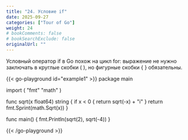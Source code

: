 ```yaml
---
title: "24. Условие if"
date: 2025-09-27
categories: ["Tour of Go"]
weight: 24
# bookComments: false
# bookSearchExclude: false
originalUrl: ""
---
```


Условный оператор if в Go похож на цикл for: выражение не нужно заключать в круглые скобки ( ), но фигурные скобки { } обязательны.

{{< go-playground id="example1" >}}
package main

import (
    "fmt"
    "math"
)

func sqrt(x float64) string {
    if x < 0 {
        return sqrt(-x) + "i"
    }
    return fmt.Sprint(math.Sqrt(x))
}

func main() {
    fmt.Println(sqrt(2), sqrt(-4))
}



{{< /go-playground >}} 
